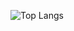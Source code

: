 ![Top Langs](https://github-readme-stats.vercel.app/api/top-langs/?username=dabideee13&theme=dark "Dabids' Top Languages Card")
